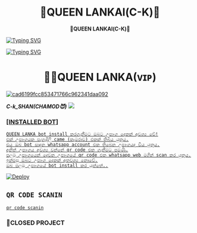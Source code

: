 <h1 align="center"><b> 👒QUEEN LANKAl(C-K)👒 </b></h1>

<p align="center"><b> 👒QUEEN LANKAl(C-K)👒 </b></h1>

<a href="https://git.io/typing-svg"><img src="https://readme-typing-svg.demolab.com?font=Fira+Code&pause=1000&color=F70072&width=435&lines=try+out+this+code" alt="Typing SVG" /></a>

<a href="https://github.com/search?q=extension%3Amd+%22https+readme+typing+svg%22&type=Code" alt="Contact" title="Repo users">

<img src="https://readme-typing-svg.herokuapp.com/?size=33&width=890&lines=Click+On+Install+The+queen+lanka+Bot." alt="Typing SVG"/> </a> </p>
    
<h1 align="center"><b> 🧚‍♀️QUEEN LANKA(ᴠɪᴘ) </b></h1>
<a href="https://Wa.me/+94702256963">
    <img src="https://avatars.githubusercontent.com/u/75985679?v=4" alt="cad6199fcc853471766c962341daa092" border="0"></a>
    
 ***C-k_SHAN(CHAMOD😈)***
<a href="https://Wa.me/+94702256963">
    <img src="https://img.shields.io/badge/FindOn%20owner-purple&style=plastic">
        
### [INSTALLED BOT]
```
QUEEN LANKA bot install කරගැනීමට ඔබට උපාංග දෙකක් අවශ්‍ය වේ!
එක් උපාංගයක පැහැදිලි came (කැමරාව) එකක් තිබිය යුතුය.
එය ඔබ bot සාදන whatsapp account එක තිබෙන උපාංගයද විය යුතුය.
අනිත් උපාංගය අවශ්‍ය වන්නේ qr code එක ගැනීමට පමණි.
පලමු උපාංගයෙන් දෙවන උපාංගයේ qr code එක whatsapp web මගින් scan කර යුතුය.
ඉන්පසු ඔබට උපාංග දෙකක් අතවශ්‍ය නොවේ.
ඔබ පලමු උපාංගයේ bot install කර යුත්තේ..
```      

[![Deploy](https://www.herokucdn.com/deploy/button.svg)](https://heroku.com/deploy?template=https://github.com/sasmithasevidu/QUEEN-LANKA-CK)

<p align="center">

## `QR CODE SCANIN`

[`qr code scanin`](https://replit.com/@HYPER-MOD/Queen-Alexa-QR-Code)

### 🚫CLOSED PROJECT
